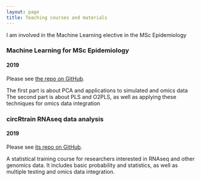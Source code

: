 ```yaml
---
layout: page
title: Teaching courses and materials
---
```


I am involved in the Machine Learning elective in the MSc Epidemiology

### Machine Learning for MSc Epidemiology

#### 2019

Please see [the repo on GitHub](https://github.com/selbouhaddani/UMCU_ML2019). 

The first part is about PCA and applications to simulated and omics data
The second part is about PLS and O2PLS, as well as applying these techniques for omics data integration


### circRtrain RNAseq data analysis

#### 2019

Please see [its repo on GitHub](https://github.com/selbouhaddani/RNAseq_Course_2019). 

A statistical training course for researchers interested in RNAseq and other genomics data. It includes basic probability and statistics, as well as multiple testing and omics data integration. 
